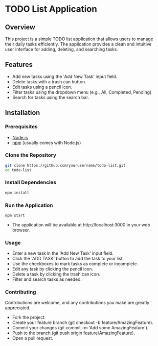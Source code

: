 # TODO List Application

## Overview
This project is a simple TODO list application that allows users to manage their daily tasks efficiently. The application provides a clean and intuitive user interface for adding, deleting, and searching tasks.

## Features
- Add new tasks using the 'Add New Task' input field.
- Delete tasks with a trash can button.
- Edit tasks using a pencil icon.
- Filter tasks using the dropdown menu (e.g., All, Completed, Pending).
- Search for tasks using the search bar.

## Installation

### Prerequisites
- [Node.js](https://nodejs.org/) 
- [npm](https://www.npmjs.com/) (usually comes with Node.js)

### Clone the Repository
```bash
git clone https://github.com/yourusername/todo-list.git
cd todo-list
```

### Install Dependencies
```bash
npm install
```
### Run the Application
```bash
npm start
```

- The application will be available at http://localhost:3000 in your web browser.


### Usage
- Enter a new task in the 'Add New Task' input field.
- Click the 'ADD TASK' button to add the task to your list.
- Use the checkboxes to mark tasks as complete or incomplete.
- Edit any task by clicking the pencil icon.
- Delete a task by clicking the trash can icon.
- Filter and search tasks as needed.

### Contributing
Contributions are welcome, and any contributions you make are greatly appreciated.

- Fork the project.
- Create your feature branch (git checkout -b feature/AmazingFeature).
- Commit your changes (git commit -m 'Add some AmazingFeature').
- Push to the branch (git push origin feature/AmazingFeature).
- Open a pull request.
